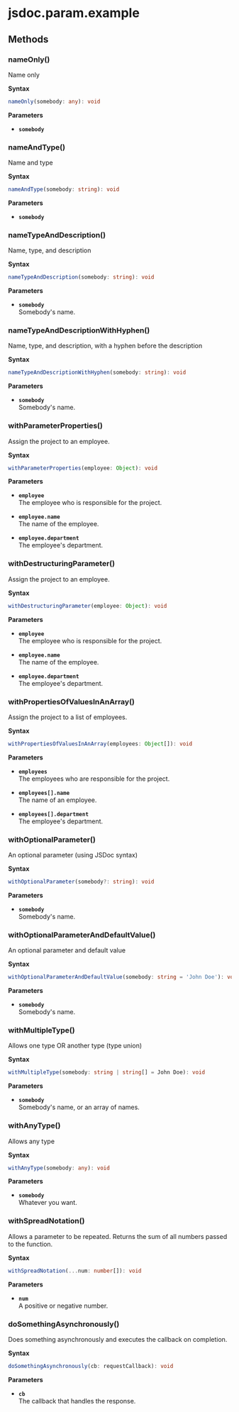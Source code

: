 # jsdoc.param.example

## Methods

### nameOnly()

Name only

**Syntax**

```ts
nameOnly(somebody: any): void
```

**Parameters**

- **`somebody`**

### nameAndType()

Name and type

**Syntax**

```ts
nameAndType(somebody: string): void
```

**Parameters**

- **`somebody`**

### nameTypeAndDescription()

Name, type, and description

**Syntax**

```ts
nameTypeAndDescription(somebody: string): void
```

**Parameters**

- **`somebody`**<br>
  Somebody's name.

### nameTypeAndDescriptionWithHyphen()

Name, type, and description, with a hyphen before the description

**Syntax**

```ts
nameTypeAndDescriptionWithHyphen(somebody: string): void
```

**Parameters**

- **`somebody`**<br>
  Somebody's name.

### withParameterProperties()

Assign the project to an employee.

**Syntax**

```ts
withParameterProperties(employee: Object): void
```

**Parameters**

- **`employee`**<br>
  The employee who is responsible for the project.

- **`employee.name`**<br>
  The name of the employee.

- **`employee.department`**<br>
  The employee's department.

### withDestructuringParameter()

Assign the project to an employee.

**Syntax**

```ts
withDestructuringParameter(employee: Object): void
```

**Parameters**

- **`employee`**<br>
  The employee who is responsible for the project.

- **`employee.name`**<br>
  The name of the employee.

- **`employee.department`**<br>
  The employee's department.

### withPropertiesOfValuesInAnArray()

Assign the project to a list of employees.

**Syntax**

```ts
withPropertiesOfValuesInAnArray(employees: Object[]): void
```

**Parameters**

- **`employees`**<br>
  The employees who are responsible for the project.

- **`employees[].name`**<br>
  The name of an employee.

- **`employees[].department`**<br>
  The employee's department.

### withOptionalParameter()

An optional parameter (using JSDoc syntax)

**Syntax**

```ts
withOptionalParameter(somebody?: string): void
```

**Parameters**

- **`somebody`**<br>
  Somebody's name.

### withOptionalParameterAndDefaultValue()

An optional parameter and default value

**Syntax**

```ts
withOptionalParameterAndDefaultValue(somebody: string = 'John Doe'): void
```

**Parameters**

- **`somebody`**<br>
  Somebody's name.

### withMultipleType()

Allows one type OR another type (type union)

**Syntax**

```ts
withMultipleType(somebody: string | string[] = John Doe): void
```

**Parameters**

- **`somebody`**<br>
  Somebody's name, or an array of names.

### withAnyType()

Allows any type

**Syntax**

```ts
withAnyType(somebody: any): void
```

**Parameters**

- **`somebody`**<br>
  Whatever you want.

### withSpreadNotation()

Allows a parameter to be repeated.
Returns the sum of all numbers passed to the function.

**Syntax**

```ts
withSpreadNotation(...num: number[]): void
```

**Parameters**

- **`num`**<br>
  A positive or negative number.

### doSomethingAsynchronously()

Does something asynchronously and executes the callback on completion.

**Syntax**

```ts
doSomethingAsynchronously(cb: requestCallback): void
```

**Parameters**

- **`cb`**<br>
  The callback that handles the response.

